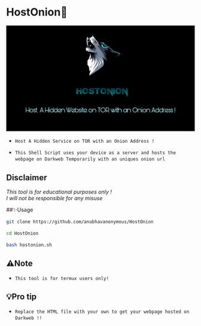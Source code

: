 # HostOnion🐺
<img src="PicsArt_01-11-06.54.19.jpg"><br>
* `Host A Hidden Service on TOR with an Onion Address !`

* `This Shell Script uses your device as a server and hosts the webpage on Darkweb Temporarily with an uniques onion url`

## Disclaimer
*This tool is for educational purposes only !*<br />
*I will not be responsible for any misuse*

##✨Usage

```bash
git clone https://github.com/anubhavanonymous/HostOnion
```

```bash
cd HostOnion
```

```bash
bash hostonion.sh
```
## ⚠️Note
* `This tool is for termux users only!`


## 💡Pro tip 
* `Replace the HTML file with your own to get your webpage hosted on Darkweb !!`


